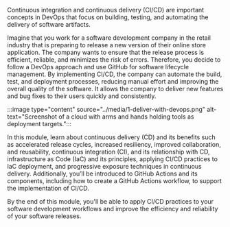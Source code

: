 Continuous integration and continuous delivery (CI/CD) are important concepts in DevOps that focus on building, testing, and automating the delivery of software artifacts.

Imagine that you work for a software development company in the retail industry that is preparing to release a new version of their online store application. The company wants to ensure that the release process is efficient, reliable, and minimizes the risk of errors. Therefore, you decide to follow a DevOps approach and use GitHub for software lifecycle management. By implementing CI/CD, the company can automate the build, test, and deployment processes, reducing manual effort and improving the overall quality of the software. It allows the company to deliver new features and bug fixes to their users quickly and consistently.

:::image type="content" source="../media/1-deliver-with-devops.png" alt-text="Screenshot of a cloud with arms and hands holding tools as deployment targets.":::

In this module, learn about continuous delivery (CD) and its benefits such as accelerated release cycles, increased resiliency, improved collaboration, and reusability, continuous integration (CI), and its relationship with CD, infrastructure as Code (IaC) and its principles, applying CI/CD practices to IaC deployment, and progressive exposure techniques in continuous delivery. Additionally, you’ll be introduced to GitHub Actions and its components, including how to create a GitHub Actions workflow, to support the implementation of CI/CD.

By the end of this module, you'll be able to apply CI/CD practices to your software development workflows and improve the efficiency and reliability of your software releases.
